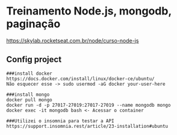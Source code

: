 # Treinamento Node.js, mongodb, paginação
https://skylab.rocketseat.com.br/node/curso-node-js

## Config project
```
###install docker 
https://docs.docker.com/install/linux/docker-ce/ubuntu/
Não esquecer esse -> sudo usermod -aG docker your-user-here

###install mongo
docker pull mongo
docker run -d -p 27017-27019:27017-27019 --name mongodb mongo
docker exec -it mongodb bash <- Acessar o container

###Utilizei o insomnia para testar a API
https://support.insomnia.rest/article/23-installation#ubuntu
```
